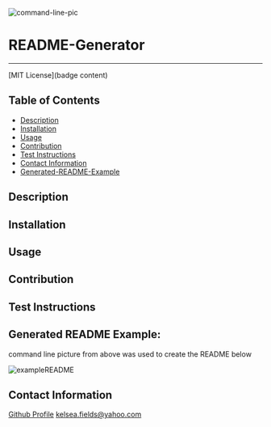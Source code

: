 ![command-line-pic](https://user-images.githubusercontent.com/68616301/97826081-78e5a780-1c75-11eb-87c8-b1ad21f44220.PNG)

# README-Generator

---

[MIT License](badge content)

## Table of Contents

- [Description](#description)
- [Installation](#installation)
- [Usage](#usage)
- [Contribution](#contribution)
- [Test Instructions](#test-instructions)
- [Contact Information](#contactin-formation)
- [Generated-README-Example](#generated-readme-example)

## Description

## Installation

## Usage

## Contribution

## Test Instructions

## Generated README Example:
command line picture from above was used to create the README below

![exampleREADME](https://user-images.githubusercontent.com/68616301/97826071-72573000-1c75-11eb-8f41-48522d9a3b2a.PNG)

## Contact Information

[Github Profile](https://github.com/Kfields91)
kelsea.fields@yahoo.com
